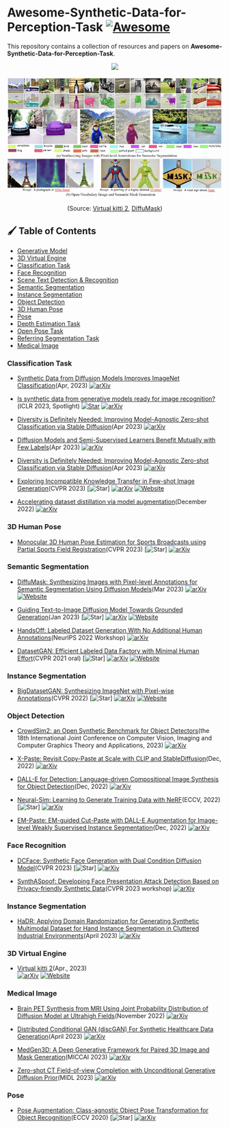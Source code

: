 # Awesome-Synthetic-Data-for-Perception-Task [![Awesome](https://cdn.rawgit.com/sindresorhus/awesome/d7305f38d29fed78fa85652e3a63e154dd8e8829/media/badge.svg)](https://github.com/sindresorhus/awesome) <!-- omit in toc -->
This repository contains a collection of resources and papers on **Awesome-Synthetic-Data-for-Perception-Task**.

<p align="center">
<img src="./assets/out-1.gif" width="600px"/>   
</p>

<p align="center">
<img src="./assets/1681826106888.jpg" width="600px"/>   
</p>

<p align="center">
(Source: <a href="https://arxiv.org/abs/2001.10773">Virtual kitti 2</a>, <a href="https://weijiawu.github.io/DiffusionMask/">DiffuMask</a>)
</p>


## :paintbrush: Table of Contents <!-- omit in toc -->
- [Generative Model](#Generative-Model)
- [3D Virtual Engine](#3D-Virtual)
- [Classification Task](#Classification-Task)
- [Face Recognition](#Face-Recognition)
- [Scene Text Detection & Recognition](#Scene-Text)
- [Semantic Segmentation](#Semantic-Segmentation)
- [Instance Segmentation](#Instance-Segmentation)
- [Object Detection](#Object-Detection)
- [3D Human Pose](#3D-Human-Pose)
- [Pose](#Pose)
- [Depth Estimation Task](#Depth-Estimation-Task)
- [Open Pose Task](#Open-Pose-Task)
- [Referring Segmentation Task](#Referring-Segmentation)
- [Medical Image](#Medical-Image)


### Classification Task

+ [Synthetic Data from Diffusion Models Improves ImageNet Classification](https://arxiv.org/abs/2304.08466)(Apr, 2023)
  [![arXiv](https://img.shields.io/badge/arXiv-b31b1b.svg)](https://arxiv.org/abs/2304.08466) 

+ [Is synthetic data from generative models ready for image recognition?](https://arxiv.org/abs/2210.07574)(ICLR 2023, Spotlight)
  [![Star](https://img.shields.io/github/stars/CVMI-Lab/SyntheticData.svg?style=social&label=Star)](https://github.com/CVMI-Lab/SyntheticData?utm_source=catalyzex.com)
  [![arXiv](https://img.shields.io/badge/arXiv-b31b1b.svg)](https://arxiv.org/abs/2210.07574) 

+ [Diversity is Definitely Needed: Improving Model-Agnostic Zero-shot Classification via Stable Diffusion](https://arxiv.org/abs/2302.03298)(Apr 2023)
  [![arXiv](https://img.shields.io/badge/arXiv-b31b1b.svg)](https://arxiv.org/abs/2302.03298) 

+ [Diffusion Models and Semi-Supervised Learners Benefit Mutually with Few Labels](https://arxiv.org/abs/2302.03298)(Apr 2023)
  [![arXiv](https://img.shields.io/badge/arXiv-b31b1b.svg)](https://arxiv.org/pdf/2302.10586.pdf) 

+ [Diversity is Definitely Needed: Improving Model-Agnostic Zero-shot Classification via Stable Diffusion](https://arxiv.org/pdf/2302.03298)(Apr 2023)
  [![arXiv](https://img.shields.io/badge/arXiv-b31b1b.svg)](https://arxiv.org/pdf/2302.03298) 

+ [Exploring Incompatible Knowledge Transfer in Few-shot Image Generation](https://github.com/yunqing-me/RICK)(CVPR 2023)
  [![Star](https://img.shields.io/github/stars/yunqing-me/RICK.svg?style=social&label=Star)]
  [![arXiv](https://img.shields.io/badge/arXiv-b31b1b.svg)](https://arxiv.org/pdf/2302.03298) 
  [![Website](https://img.shields.io/badge/Website-9cf)](https://yunqing-me.github.io/RICK/)

+ [Accelerating dataset distillation via model augmentation](https://arxiv.org/pdf/2212.06152.pdf)(December 2022)
  [![arXiv](https://img.shields.io/badge/arXiv-b31b1b.svg)](https://arxiv.org/pdf/2212.06152.pdf) 

### 3D Human Pose
+ [Monocular 3D Human Pose Estimation for Sports Broadcasts using Partial Sports Field Registration](https://arxiv.org/pdf/2304.04437)(CVPR 2023)
  [![Star](https://img.shields.io/github/stars/tobibaum/PartialSportsFieldReg_3DHPE.svg?style=social&label=Star)]
  [![arXiv](https://img.shields.io/badge/arXiv-b31b1b.svg)](https://arxiv.org/pdf/2304.04437) 


### Semantic Segmentation

+ [DiffuMask: Synthesizing Images with Pixel-level Annotations for Semantic Segmentation Using Diffusion Models](https://arxiv.org/abs/2303.11681)(Mar 2023)
  [![arXiv](https://img.shields.io/badge/arXiv-b31b1b.svg)](https://arxiv.org/abs/2303.11681) 
  [![Website](https://img.shields.io/badge/Website-9cf)](https://weijiawu.github.io/DiffusionMask/)

+ [Guiding Text-to-Image Diffusion Model Towards Grounded Generation](https://arxiv.org/abs/2301.05221)(Jan 2023)
  [![Star](https://img.shields.io/github/stars/Lipurple/Grounded-Diffusion.svg?style=social&label=Star)]
  [![arXiv](https://img.shields.io/badge/arXiv-b31b1b.svg)](https://arxiv.org/abs/2301.05221) 
  [![Website](https://img.shields.io/badge/Website-9cf)](https://lipurple.github.io/Grounded_Diffusion/)


+ [HandsOff: Labeled Dataset Generation With No Additional Human Annotations](https://openreview.net/pdf?id=gcpD-9_eOIL)(NeurIPS 2022 Workshop)
  [![arXiv](https://img.shields.io/badge/arXiv-b31b1b.svg)](https://openreview.net/pdf?id=gcpD-9_eOIL) 

+ [DatasetGAN: Efficient Labeled Data Factory with Minimal Human Effort](https://nv-tlabs.github.io/big-datasetgan/resources/paper.pdf)(CVPR 2021 oral)
  [![Star](https://img.shields.io/github/stars/nv-tlabs/datasetGAN_release.svg?style=social&label=Star)]
  [![arXiv](https://img.shields.io/badge/arXiv-b31b1b.svg)](https://arxiv.org/abs/2104.06490) 
  [![Website](https://img.shields.io/badge/Website-9cf)](https://nv-tlabs.github.io/datasetGAN/)

### Instance Segmentation

+ [BigDatasetGAN: Synthesizing ImageNet with Pixel-wise Annotations](https://nv-tlabs.github.io/big-datasetgan/resources/paper.pdf)(CVPR 2022)
  [![Star](https://img.shields.io/github/stars/nv-tlabs/bigdatasetgan_code.svg?style=social&label=Star)]
  [![arXiv](https://img.shields.io/badge/arXiv-b31b1b.svg)](https://arxiv.org/abs/2201.04684) 
  [![Website](https://img.shields.io/badge/Website-9cf)](https://nv-tlabs.github.io/big-datasetgan/?utm_source=catalyzex.com)









### Object Detection
+ [CrowdSim2: an Open Synthetic Benchmark for Object Detectors](https://arxiv.org/pdf/2304.05090.pdf)(the 18th International Joint Conference on Computer Vision, Imaging and Computer Graphics Theory and Applications, 2023)
  [![arXiv](https://img.shields.io/badge/arXiv-b31b1b.svg)](https://arxiv.org/pdf/2304.05090.pdf) 


+ [X-Paste: Revisit Copy-Paste at Scale with CLIP and StableDiffusion](https://arxiv.org/abs/2212.03863)(Dec, 2022)
  [![arXiv](https://img.shields.io/badge/arXiv-b31b1b.svg)](https://arxiv.org/abs/2212.03863)


+ [DALL-E for Detection: Language-driven Compositional Image Synthesis for Object Detection](https://arxiv.org/pdf/2206.09592.pdf)(Dec, 2022)
  [![arXiv](https://img.shields.io/badge/arXiv-b31b1b.svg)](https://arxiv.org/pdf/2206.09592.pdf)

+ [Neural-Sim: Learning to Generate Training Data with NeRF](https://arxiv.org/pdf/2207.11368.pdf)(ECCV, 2022)
  [![Star](https://img.shields.io/github/stars/gyhandy/Neural-Sim-NeRF?style=social&label=Star)]
  [![arXiv](https://img.shields.io/badge/arXiv-b31b1b.svg)](https://arxiv.org/pdf/2207.11368.pdf)

+ [EM-Paste: EM-guided Cut-Paste with DALL-E Augmentation for Image-level Weakly Supervised Instance Segmentation](https://arxiv.org/abs/2212.07629)(Dec, 2022)
  [![arXiv](https://img.shields.io/badge/arXiv-b31b1b.svg)](https://arxiv.org/abs/2212.07629)






### Face Recognition
+ [DCFace: Synthetic Face Generation with Dual Condition Diffusion Model](https://arxiv.org/pdf/2304.07060.pdf)(CVPR 2023)
  [![Star](https://img.shields.io/github/stars/mk-minchul/dcface.svg?style=social&label=Star)]
  [![arXiv](https://img.shields.io/badge/arXiv-b31b1b.svg)](https://arxiv.org/pdf/2304.07060.pdf) 

+ [SynthASpoof: Developing Face Presentation Attack Detection Based on Privacy-friendly Synthetic Data](https://arxiv.org/pdf/2303.02660)(CVPR 2023 workshop)
  [![arXiv](https://img.shields.io/badge/arXiv-b31b1b.svg)](https://arxiv.org/pdf/2303.02660) 




### Instance Segmentation
+ [HaDR: Applying Domain Randomization for Generating Synthetic Multimodal Dataset for Hand Instance Segmentation in Cluttered Industrial Environments](https://arxiv.org/pdf/2304.05826)(April 2023)
  [![arXiv](https://img.shields.io/badge/arXiv-b31b1b.svg)](https://arxiv.org/pdf/2304.05826.pdf) 


### 3D Virtual Engine 

+ [Virtual kitti 2](https://arxiv.org/abs/2001.10773)(Apr., 2023)  
  [![arXiv](https://img.shields.io/badge/arXiv-b31b1b.svg)](https://arxiv.org/abs/2001.10773) 
  [![Website](https://img.shields.io/badge/Website-9cf)](https://europe.naverlabs.com/research/computer-vision/proxy-virtual-worlds-vkitti-2/)


### Medical Image

+ [Brain PET Synthesis from MRI Using Joint Probability Distribution of Diffusion Model at Ultrahigh Fields](https://arxiv.org/pdf/2211.08901.pdf)(November 2022)
  [![arXiv](https://img.shields.io/badge/arXiv-b31b1b.svg)](https://arxiv.org/pdf/2211.08901.pdf) 


+ [Distributed Conditional GAN (discGAN) For Synthetic Healthcare Data Generation](https://arxiv.org/pdf/2304.04290.pdf)(April 2023)
  [![arXiv](https://img.shields.io/badge/arXiv-b31b1b.svg)](https://arxiv.org/pdf/2304.04290.pdf) 

+ [MedGen3D: A Deep Generative Framework for Paired 3D Image and Mask Generation](https://arxiv.org/pdf/2304.04106)(MICCAI 2023)
  [![arXiv](https://img.shields.io/badge/arXiv-b31b1b.svg)](https://arxiv.org/pdf/2304.04106) 


+ [Zero-shot CT Field-of-view Completion with Unconditional Generative Diffusion Prior](https://arxiv.org/pdf/2304.03760)(MIDL 2023)
  [![arXiv](https://img.shields.io/badge/arXiv-b31b1b.svg)](https://arxiv.org/pdf/2304.03760) 


### Pose
+ [Pose Augmentation: Class-agnostic Object Pose Transformation for Object Recognition](https://arxiv.org/pdf/2304.03760)(ECCV 2020)
  [![Star](https://img.shields.io/github/stars/gyhandy/Pose-Augmentation?style=social&label=Star)]
  [![arXiv](https://img.shields.io/badge/arXiv-b31b1b.svg)](https://arxiv.org/pdf/2003.08526.pdf) 



